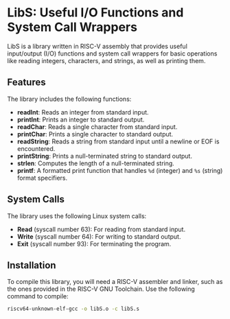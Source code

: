 # LibS: Useful I/O Functions and System Call Wrappers

LibS is a library written in RISC-V assembly that provides useful input/output (I/O) functions and system call wrappers for basic operations like reading integers, characters, and strings, as well as printing them.

## Features

The library includes the following functions:

- **readInt**: Reads an integer from standard input.
- **printInt**: Prints an integer to standard output.
- **readChar**: Reads a single character from standard input.
- **printChar**: Prints a single character to standard output.
- **readString**: Reads a string from standard input until a newline or EOF is encountered.
- **printString**: Prints a null-terminated string to standard output.
- **strlen**: Computes the length of a null-terminated string.
- **printf**: A formatted print function that handles `%d` (integer) and `%s` (string) format specifiers.

## System Calls

The library uses the following Linux system calls:

- **Read** (syscall number 63): For reading from standard input.
- **Write** (syscall number 64): For writing to standard output.
- **Exit** (syscall number 93): For terminating the program.

## Installation

To compile this library, you will need a RISC-V assembler and linker, such as the ones provided in the RISC-V GNU Toolchain. Use the following command to compile:

```bash
riscv64-unknown-elf-gcc -o libS.o -c libS.s

